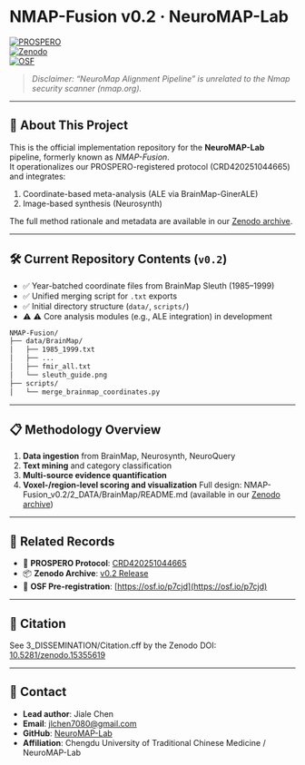 # NMAP-Fusion v0.2 · NeuroMAP-Lab  
[![PROSPERO](https://img.shields.io/badge/PROSPERO-CRD420251044665-blue)](https://www.crd.york.ac.uk/PROSPERO/view/CRD420251044665)  
[![Zenodo](https://zenodo.org/badge/DOI/10.5281/zenodo.15355619.svg)](https://doi.org/10.5281/zenodo.15355619)  
[![OSF](https://img.shields.io/badge/OSF-Pre--reg-green)](https://osf.io/p7cjd/)

> *Disclaimer: “NeuroMap Alignment Pipeline” is unrelated to the Nmap security scanner (nmap.org).*

---

## 🧠 About This Project  
This is the official implementation repository for the **NeuroMAP-Lab** pipeline, formerly known as *NMAP-Fusion*.  
It operationalizes our PROSPERO-registered protocol (CRD420251044665) and integrates:

1. Coordinate-based meta-analysis (ALE via BrainMap-GinerALE)
2. Image-based synthesis (Neurosynth)

The full method rationale and metadata are available in our [Zenodo archive](https://doi.org/10.5281/zenodo.15355619).

---

## 🛠️ Current Repository Contents (`v0.2`)
- ✅ Year-batched coordinate files from BrainMap Sleuth (1985–1999)
- ✅ Unified merging script for `.txt` exports  
- ✅ Initial directory structure (`data/`, `scripts/`)
- ⚠️ ⚠️ Core analysis modules (e.g., ALE integration) in development

```bash
NMAP-Fusion/
├── data/BrainMap/
│   ├── 1985_1999.txt
│   ├── ...
│   ├── fmir_all.txt
│   └── sleuth_guide.png
├── scripts/
│   └── merge_brainmap_coordinates.py
```

---

## 📋 Methodology Overview
1. **Data ingestion** from BrainMap, Neurosynth, NeuroQuery
2. **Text mining** and category classification
3. **Multi-source evidence quantification**
4. **Voxel-/region-level scoring and visualization**
Full design: NMAP-Fusion_v0.2/2_DATA/BrainMap/README.md (available in our [Zenodo archive](https://doi.org/10.5281/zenodo.15355619))

---

## 🔗 Related Records

- 📄 **PROSPERO Protocol**: [CRD420251044665](https://www.crd.york.ac.uk/PROSPERO/view/CRD420251044665)  
- 📦 **Zenodo Archive**: [v0.2 Release](https://doi.org/10.5281/zenodo.15355619)  
- 🧾 **OSF Pre-registration**: [https://osf.io/p7cjd](https://osf.io/p7cjd)

---

## 🧾 Citation

See 3_DISSEMINATION/Citation.cff by the Zenodo DOI: [10.5281/zenodo.15355619](https://doi.org/10.5281/zenodo.15355619)

---

## 📧 Contact

- **Lead author**: Jiale Chen  
- **Email**: [jlchen7080@gmail.com](mailto:jlchen7080@gmail.com)  
- **GitHub**: [NeuroMAP-Lab](https://github.com/NeuroMAP-Lab)  
- **Affiliation**: Chengdu University of Traditional Chinese Medicine / NeuroMAP-Lab
